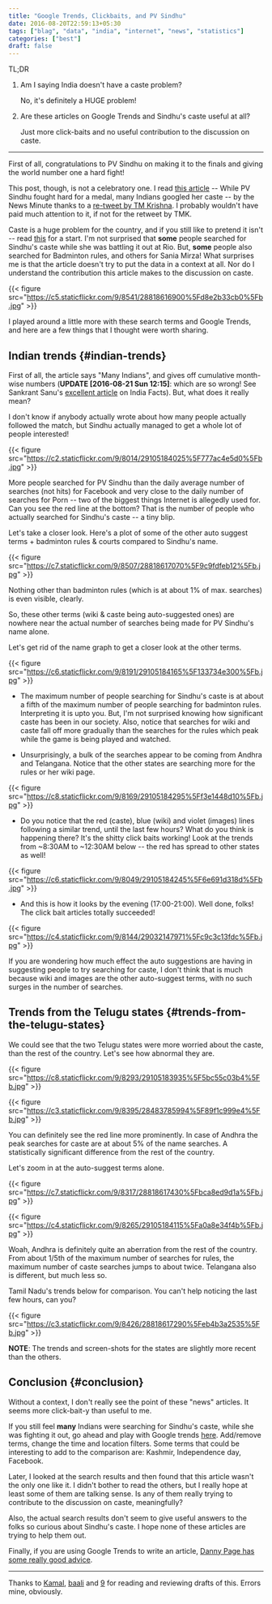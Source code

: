 ```yaml
---
title: "Google Trends, Clickbaits, and PV Sindhu"
date: 2016-08-20T22:59:13+05:30
tags: ["blag", "data", "india", "internet", "news", "statistics"]
categories: ["best"]
draft: false
---
```


TL;DR

1.  Am I saying India doesn't have a caste problem?

    No, it's definitely a HUGE problem!

2.  Are these articles on Google Trends and Sindhu's caste useful at all?

    Just more click-baits and no useful contribution to the discussion on caste.

---

First of all, congratulations to PV Sindhu on making it to the finals and
giving the world number one a hard fight!

This post, though, is not a celebratory one.  I read [this article](http://www.thenewsminute.com/article/while-pv-sindhu-fought-hard-medal-many-indians-googled-her-caste-48545) -- While PV
Sindhu fought hard for a medal, many Indians googled her caste -- by the News
Minute thanks to a [re-tweet by TM Krishna](https://twitter.com/tmkrishna/status/766844023810117632).  I probably wouldn't have paid much
attention to it, if not for the retweet by TMK.

Caste is a huge problem for the country, and if you still like to pretend it
isn't -- read [this](http://www.firstpost.com/india/from-gujarat-to-gurugram-atrocities-on-dalits-rise-even-as-their-protests-continue-2960548.html) for a start.  I'm not surprised that **some** people searched
for Sindhu's caste while she was battling it out at Rio.  But, **some** people
also searched for Badminton rules, and others for Sania Mirza!  What surprises
me is that the article doesn't try to put the data in a context at all.  Nor do
I understand the contribution this article makes to the discussion on caste.

{{< figure src="https://c5.staticflickr.com/9/8541/28818616900%5Fd8e2b33cb0%5Fb.jpg" >}}

I played around a little more with these search terms and Google Trends, and
here are a few things that I thought were worth sharing.


## Indian trends {#indian-trends}

First of all, the article says "Many Indians", and gives off cumulative
month-wise numbers (**UPDATE <span class="timestamp-wrapper"><span class="timestamp">[2016-08-21 Sun 12:15]</span></span>**: which are so wrong! See
Sankrant Sanu's [excellent article](http://indiafacts.org/lie-graphs-newsminute/) on India Facts).  But, what does it really
mean?

I don't know if anybody actually wrote about how many people actually followed
the match, but Sindhu actually managed to get a whole lot of people interested!

{{< figure src="https://c2.staticflickr.com/9/8014/29105184025%5F777ac4e5d0%5Fb.jpg" >}}

More people searched for PV Sindhu than the daily average number of searches
(not hits) for Facebook and very close to the daily number of searches for Porn
-- two of the biggest things Internet is allegedly used for.  Can you see the
red line at the bottom?  That is the number of people who actually searched for
Sindhu's caste -- a tiny blip.

Let's take a closer look.  Here's a plot of some of the other auto suggest
terms + badminton rules & courts compared to Sindhu's name.

{{< figure src="https://c7.staticflickr.com/9/8507/28818617070%5F9c9fdfeb12%5Fb.jpg" >}}

Nothing other than badminton rules (which is at about 1% of max. searches) is
even visible, clearly.

So, these other terms (wiki & caste being auto-suggested ones) are nowhere near
the actual number of searches being made for PV Sindhu's name alone.

Let's get rid of the name graph to get a closer look at the other terms.

{{< figure src="https://c6.staticflickr.com/9/8191/29105184165%5F133734e300%5Fb.jpg" >}}

-   The maximum number of people searching for Sindhu's caste is at about a fifth
    of the maximum number of people searching for badminton rules.  Interpreting
    it is upto you.  But, I'm not surprised knowing how significant caste has
    been in our society.  Also, notice that searches for wiki and caste fall off
    more gradually than the searches for the rules which peak while the game is
    being played and watched.

-   Unsurprisingly, a bulk of the searches appear to be coming from Andhra and
    Telangana. Notice that the other states are searching more for the rules or
    her wiki page.

{{< figure src="https://c8.staticflickr.com/9/8169/29105184295%5Ff3e1448d10%5Fb.jpg" >}}

-   Do you notice that the red (caste), blue (wiki) and violet (images) lines
    following a similar trend, until the last few hours?  What do you think is
    happening there? It's the shitty click baits working!  Look at the trends from
    ~8:30AM to ~12:30AM below -- the red has spread to other states as well!

{{< figure src="https://c6.staticflickr.com/9/8049/29105184245%5F6e691d318d%5Fb.jpg" >}}

-   And this is how it looks by the evening (17:00-21:00).  Well done, folks!
    The click bait articles totally succeeded!

{{< figure src="https://c4.staticflickr.com/9/8144/29032147971%5Fc9c3c13fdc%5Fb.jpg" >}}

If you are wondering how much effect the auto suggestions are having in
suggesting people to try searching for caste, I don't think that is much
because wiki and images are the other auto-suggest terms, with no such surges
in the number of searches.


## Trends from the Telugu states {#trends-from-the-telugu-states}

We could see that the two Telugu states were more worried about the caste, than
the rest of the country.  Let's see how abnormal they are.

{{< figure src="https://c8.staticflickr.com/9/8293/29105183935%5F5bc55c03b4%5Fb.jpg" >}}

{{< figure src="https://c3.staticflickr.com/9/8395/28483785994%5F89f1c999e4%5Fb.jpg" >}}

You can definitely see the red line more prominently.  In case of Andhra the
peak searches for caste are at about 5% of the name searches.  A statistically
significant difference from the rest of the country.

Let's zoom in at the auto-suggest terms alone.

{{< figure src="https://c7.staticflickr.com/9/8317/28818617430%5Fbca8ed9d1a%5Fb.jpg" >}}

{{< figure src="https://c4.staticflickr.com/9/8265/29105184115%5Fa0a8e34f4b%5Fb.jpg" >}}

Woah, Andhra is definitely quite an aberration from the rest of the country.
From about 1/5th of the maximum number of searches for rules, the maximum
number of caste searches jumps to about twice.  Telangana also is different,
but much less so.

Tamil Nadu's trends below for comparison.  You can't help noticing the last few
hours, can you?

{{< figure src="https://c3.staticflickr.com/9/8426/28818617290%5Feb4b3a2535%5Fb.jpg" >}}

**NOTE**: The trends and screen-shots for the states are slightly more recent
than the others.


## Conclusion {#conclusion}

Without a context, I don't really see the point of these "news" articles.  It
seems more click-bait-y than useful to me.

If you still feel **many** Indians were searching for Sindhu's caste, while she
was fighting it out, go ahead and play with Google trends [here](https://www.google.com/trends/explore?date=now%25207-d&geo=IN&q=pv%2520sindhu,pv%2520sindhu%2520caste,porn,movies).  Add/remove
terms, change the time and location filters.  Some terms that could be
interesting to add to the comparison are: Kashmir, Independence day, Facebook.

Later, I looked at the search results and then found that this article wasn't
the only one like it.  I didn't bother to read the others, but I really hope at
least some of them are talking sense.  Is any of them really trying to
contribute to the discussion on caste, meaningfully?

Also, the actual search results don't seem to give useful answers to the folks
so curious about Sindhu's caste.  I hope none of these articles are trying to
help them out.

Finally, if you are using Google Trends to write an article, [Danny Page has
some really good advice](https://medium.com/@dannypage/stop-using-google-trends-a5014dd32588#.js332qw0h).

---

Thanks to [Kamal](https://twitter.com/kamalx), [baali](https://twitter.com/baali%5F) and [9](https://twitter.com/cloud9trt) for reading and reviewing drafts of this.  Errors
mine, obviously.
